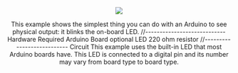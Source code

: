 <p align="center">
        <img src="https://linuxhint.com/wp-content/uploads/2022/01/function-in-Arduino-5.gif">
    </a>
</p>
<p align="center"> 
 This example shows the simplest thing you can do with an Arduino to see physical output: it blinks the on-board LED.
 //----------------------------
 Hardware Required
 Arduino Board
 optional
 LED
 220 ohm resistor
 //---------------------------
 Circuit
 This example uses the built-in LED that most Arduino boards have. This LED is connected to a digital pin and its number may vary from board type to board type.
</p>
